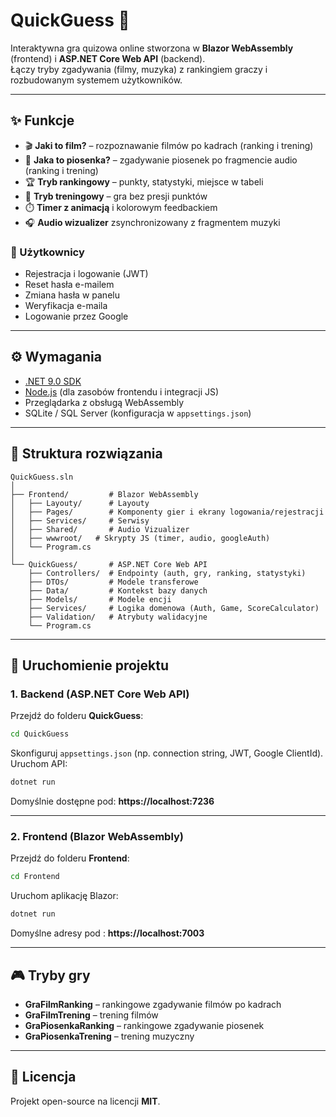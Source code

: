 # QuickGuess 🎯

Interaktywna gra quizowa online stworzona w **Blazor WebAssembly** (frontend) i **ASP.NET Core Web API** (backend).  
Łączy tryby zgadywania (filmy, muzyka) z rankingiem graczy i rozbudowanym systemem użytkowników.

---

## ✨ Funkcje

- 🎬 **Jaki to film?** – rozpoznawanie filmów po kadrach (ranking i trening)  
- 🎵 **Jaka to piosenka?** – zgadywanie piosenek po fragmencie audio (ranking i trening)  
- 🏆 **Tryb rankingowy** – punkty, statystyki, miejsce w tabeli  
- 🧩 **Tryb treningowy** – gra bez presji punktów  
- ⏱️ **Timer z animacją** i kolorowym feedbackiem  
- 🎧 **Audio wizualizer** zsynchronizowany z fragmentem muzyki  

### 🔐 Użytkownicy
- Rejestracja i logowanie (JWT)  
- Reset hasła e-mailem  
- Zmiana hasła w panelu  
- Weryfikacja e-maila  
- Logowanie przez Google  

---

## ⚙️ Wymagania

- [.NET 9.0 SDK](https://dotnet.microsoft.com/download/dotnet/9.0)  
- [Node.js](https://nodejs.org/) (dla zasobów frontendu i integracji JS)  
- Przeglądarka z obsługą WebAssembly  
- SQLite / SQL Server (konfiguracja w `appsettings.json`)  

---

## 📂 Struktura rozwiązania

```
QuickGuess.sln
│
├── Frontend/         # Blazor WebAssembly
│   ├── Layouty/      # Layouty
│   ├── Pages/        # Komponenty gier i ekrany logowania/rejestracji
│   ├── Services/     # Serwisy
│   ├── Shared/       # Audio Vizualizer
│   ├── wwwroot/   # Skrypty JS (timer, audio, googleAuth)
│   └── Program.cs
│
└── QuickGuess/       # ASP.NET Core Web API
    ├── Controllers/  # Endpointy (auth, gry, ranking, statystyki)
    ├── DTOs/         # Modele transferowe
    ├── Data/         # Kontekst bazy danych
    ├── Models/       # Modele encji
    ├── Services/     # Logika domenowa (Auth, Game, ScoreCalculator)
    ├── Validation/   # Atrybuty walidacyjne
    └── Program.cs
```

---

## 🚀 Uruchomienie projektu

### 1. Backend (ASP.NET Core Web API)

Przejdź do folderu **QuickGuess**:

```bash
cd QuickGuess
```

Skonfiguruj `appsettings.json` (np. connection string, JWT, Google ClientId).  
Uruchom API:

```bash
dotnet run
```

Domyślnie dostępne pod: **https://localhost:7236**

---

### 2. Frontend (Blazor WebAssembly)

Przejdź do folderu **Frontend**:

```bash
cd Frontend
```

Uruchom aplikację Blazor:

```bash
dotnet run
```

Domyślne adresy pod : **https://localhost:7003**  

---

## 🎮 Tryby gry

- **GraFilmRanking** – rankingowe zgadywanie filmów po kadrach  
- **GraFilmTrening** – trening filmów  
- **GraPiosenkaRanking** – rankingowe zgadywanie piosenek  
- **GraPiosenkaTrening** – trening muzyczny  

---

## 📜 Licencja

Projekt open-source na licencji **MIT**.
